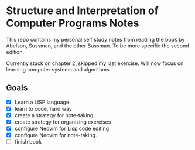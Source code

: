 # Structure and Interpretation of Computer Programs Notes

This repo contains my personal self study notes from reading the book by Abelson,
Sussman, and the other Sussman. To be more specific the second edition.

Currently stuck on chapter 2, skipped my last exercise. Will now focus on
learning computer systems and algorithms.

## Goals

- [x] Learn a LISP language
- [x] learn to code, hard way
- [x] create a strategy for note-taking
- [x] create strategy for organizing exercises
- [x] configure Neovim for Lisp code editing
- [x] configure Neovim for note-taking.
- [ ] finish book
